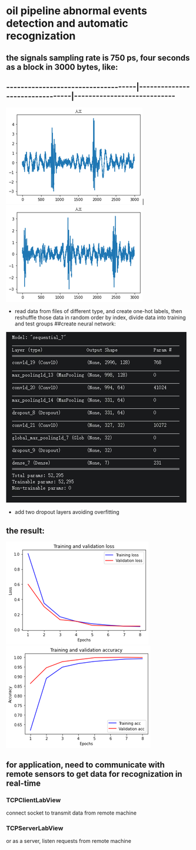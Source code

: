 # oil pipeline abnormal events detection and automatic recognization
  ## the signals sampling rate is 750 ps, four seconds as a block in 3000 bytes, like:
## ------------------------------------|--------------------------------|----------------------------
![GitHub Logo](https://github.com/choybeen/deeplearn/blob/main/fibersignal/imgs/download%20(3).png?raw=true)|![GitHub Logo](https://github.com/choybeen/deeplearn/blob/main/fibersignal/imgs/download%20(4).png?raw=true)
* read data from files of different type, and create one-hot labels, then reshuffle those data in random order by index, divide data into training and test groups 
##create neural network:

![GitHub Logo](https://github.com/choybeen/deeplearn/blob/main/fibersignal/imgs/Capture.JPG?raw=true)
* add two dropout layers avoiding overfitting 

## the result:
![GitHub Logo](https://github.com/choybeen/deeplearn/blob/main/fibersignal/imgs/download.png?raw=true)
![GitHub Logo](https://github.com/choybeen/deeplearn/blob/main/fibersignal/imgs/download%20(1).png?raw=true)

## for application, need to communicate with remote sensors to get data for recognization in real-time
### TCPClientLabView
   connect socket to transmit data from remote machine
### TCPServerLabView
   or as a server, listen requests from remote machine
